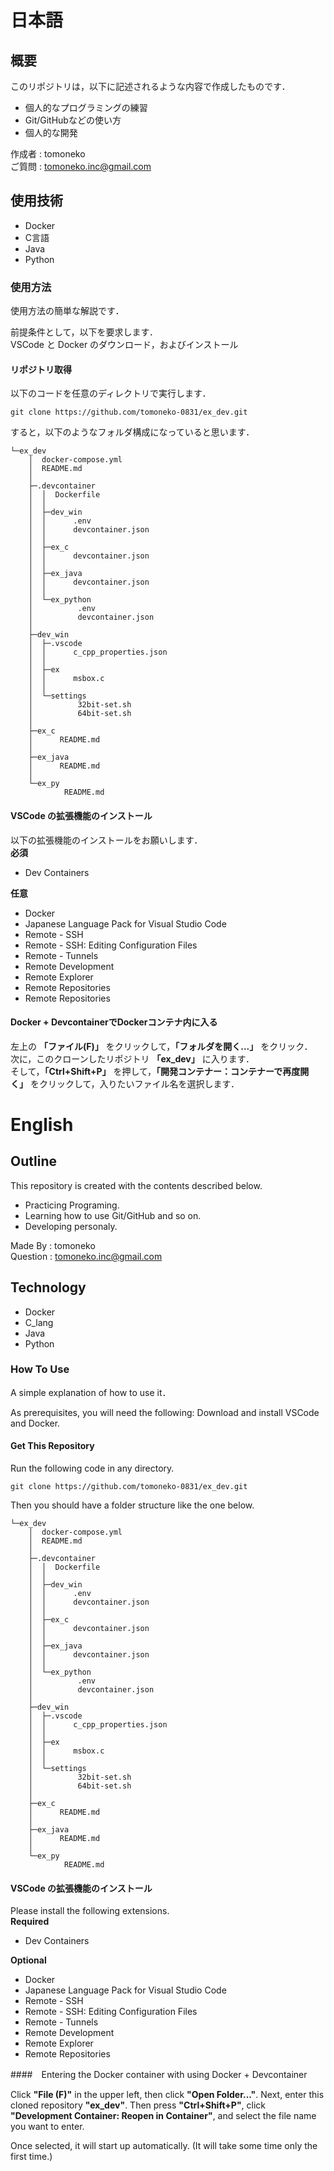 # 日本語
## 概要
このリポジトリは，以下に記述されるような内容で作成したものです．

- 個人的なプログラミングの練習
- Git/GitHubなどの使い方
- 個人的な開発

作成者 : tomoneko  
ご質問 : <tomoneko.inc@gmail.com>  

## 使用技術
- Docker
- C言語
- Java
- Python

### 使用方法

使用方法の簡単な解説です．

前提条件として，以下を要求します．  
VSCode と Docker のダウンロード，およびインストール  

#### リポジトリ取得

以下のコードを任意のディレクトリで実行します．

```
git clone https://github.com/tomoneko-0831/ex_dev.git
```

すると，以下のようなフォルダ構成になっていると思います．

```
└─ex_dev
    │  docker-compose.yml
    │  README.md
    │  
    ├─.devcontainer
    │  │  Dockerfile
    │  │  
    │  ├─dev_win
    │  │      .env
    │  │      devcontainer.json
    │  │      
    │  ├─ex_c
    │  │      devcontainer.json
    │  │      
    │  ├─ex_java
    │  │      devcontainer.json
    │  │      
    │  └─ex_python
    │          .env
    │          devcontainer.json
    │
    ├─dev_win
    │  ├─.vscode
    │  │      c_cpp_properties.json
    │  │      
    │  ├─ex
    │  │      msbox.c
    │  │      
    │  └─settings
    │          32bit-set.sh
    │          64bit-set.sh
    │
    ├─ex_c
    │      README.md
    │
    ├─ex_java
    │      README.md
    │
    └─ex_py
            README.md
```
#### VSCode の拡張機能のインストール

以下の拡張機能のインストールをお願いします．  
__必須__ 
- Dev Containers

__任意__
- Docker
- Japanese Language Pack for Visual Studio Code
- Remote - SSH
- Remote - SSH: Editing Configuration Files
- Remote - Tunnels
- Remote Development
- Remote Explorer
- Remote Repositories
- Remote Repositories

#### Docker + DevcontainerでDockerコンテナ内に入る

左上の __「ファイル(F)」__ をクリックして，__「フォルダを開く...」__ をクリック．  
次に，このクローンしたリポジトリ __「ex_dev」__ に入ります．  
そして，__「Ctrl+Shift+P」__ を押して，__「開発コンテナー：コンテナーで再度開く」__ をクリックして，入りたいファイル名を選択します．  


# English
## Outline
This repository is created with the contents described below.

- Practicing Programing.
- Learning how to use Git/GitHub and so on.
- Developing personaly.

Made By  : tomoneko  
Question : <tomoneko.inc@gmail.com>  

## Technology
- Docker
- C_lang
- Java
- Python

### How To Use

A simple explanation of how to use it．

As prerequisites, you will need the following:
Download and install VSCode and Docker.  

#### Get This Repository

Run the following code in any directory.  
```
git clone https://github.com/tomoneko-0831/ex_dev.git
```

Then you should have a folder structure like the one below.  

```
└─ex_dev
    │  docker-compose.yml
    │  README.md
    │  
    ├─.devcontainer
    │  │  Dockerfile
    │  │  
    │  ├─dev_win
    │  │      .env
    │  │      devcontainer.json
    │  │      
    │  ├─ex_c
    │  │      devcontainer.json
    │  │      
    │  ├─ex_java
    │  │      devcontainer.json
    │  │      
    │  └─ex_python
    │          .env
    │          devcontainer.json
    │
    ├─dev_win
    │  ├─.vscode
    │  │      c_cpp_properties.json
    │  │      
    │  ├─ex
    │  │      msbox.c
    │  │      
    │  └─settings
    │          32bit-set.sh
    │          64bit-set.sh
    │
    ├─ex_c
    │      README.md
    │
    ├─ex_java
    │      README.md
    │
    └─ex_py
            README.md
```
#### VSCode の拡張機能のインストール

Please install the following extensions.  
__Required__  
- Dev Containers

__Optional__  
- Docker
- Japanese Language Pack for Visual Studio Code
- Remote - SSH
- Remote - SSH: Editing Configuration Files
- Remote - Tunnels
- Remote Development
- Remote Explorer
- Remote Repositories

####　Entering the Docker container with using Docker + Devcontainer

Click __"File (F)"__ in the upper left, then click __"Open Folder..."__.
Next, enter this cloned repository __"ex_dev"__.
Then press __"Ctrl+Shift+P"__, click __"Development Container: Reopen in Container"__, and select the file name you want to enter.

Once selected, it will start up automatically. (It will take some time only the first time.)
